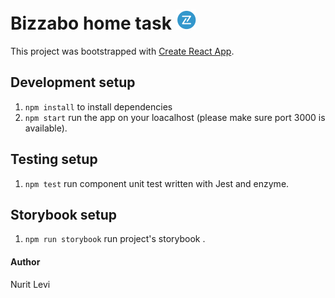 # Bizzabo home task ![Alt text](./public/logo.png?raw=true "Title")

This project was bootstrapped with [Create React App](https://github.com/facebook/create-react-app).
## Development setup
 1. `npm install` to install dependencies
 2. `npm start` run the app on your loacalhost (please make sure port 3000 is available).

## Testing setup
 1. `npm test` run component unit test written with Jest and enzyme.

## Storybook setup
 1. `npm run storybook` run project's storybook .

#### Author
 Nurit Levi